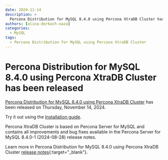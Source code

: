 ```yaml
---
date: 2024-11-14
description: >
  Percona Distribution for MySQL 8.4.0 using Percona XtraDB Cluster has been released on Thursday, November 14, 2024.
authors: [alina-derkach-oaza]
categories:
  - MySQL
tags:
  - Percona Distribution for MySQL using Percona XtraDB Cluster
---
```


# Percona Distribution for MySQL 8.4.0 using Percona XtraDB Cluster has been released

<!-- more -->

[Percona Distribution for MySQL 8.4.0 using Percona XtraDB Cluster](https://docs.percona.com/percona-distribution-for-mysql/8.4/index.html) has been released on Thursday, November 14, 2024.

Try it out using the [Installation guide](https://docs.percona.com/percona-distribution-for-mysql/8.4/installing.html).

Percona XtraDB Cluster is based on Percona Server for MySQL and contains all improvements and bug fixes available in the Percona Server for MySQL 8.4.0-1 (2024-08-28) release notes.

Learn more in Percona Distribution for MySQL 8.4.0 using Percona XtraDB Cluster [release notes](https://docs.percona.com/percona-distribution-for-mysql/8.4/release-notes-pxc-8.4.0.html){:target="_blank"}.

